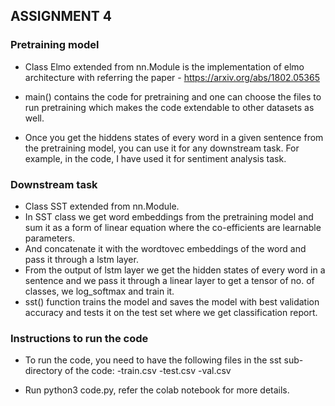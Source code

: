 ## ASSIGNMENT 4
### Pretraining model
- Class Elmo extended from nn.Module is the implementation of elmo architecture with referring the paper - https://arxiv.org/abs/1802.05365

- main() contains the code for pretraining and one can choose the files to run pretraining which makes the code extendable to other datasets as well.

- Once you get the hiddens states of every word in a given sentence from the pretraining model, you can use it for any downstream task. For example, in the code, I have used it for sentiment analysis task.

### Downstream task
- Class SST extended from nn.Module.
- In SST class we get word embeddings from the pretraining model and sum it as a form of linear equation where the co-efficients are learnable parameters.
- And concatenate it with the wordtovec embeddings of the word and pass it through a lstm layer.
- From the output of lstm layer we get the hidden states of every word in a sentence and we pass it through a linear layer to get a tensor of no. of classes, we log_softmax and train it.
- sst() function trains the model and saves the model with best validation accuracy and tests it on the test set where we get classification report.

### Instructions to run the code
- To run the code, you need to have the following files in the sst sub-directory of the code:
    -train.csv
    -test.csv
    -val.csv

- Run python3 code.py, refer the colab notebook for more details.

    
